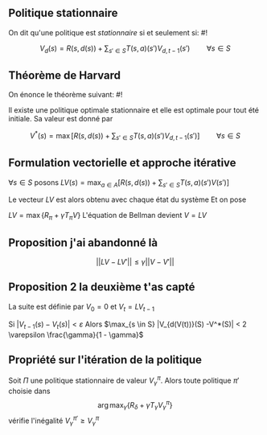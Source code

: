 
## Politique stationnaire
On dit qu'une politique est *stationnaire* si et seulement si: #!

$$V_{d}(s) = R(s, d(s)) + \sum_{s' \in S}T(s,a)(s')V_{d,t-1} (s') \quad \quad \forall s \in S$$

## Théorème de Harvard
On énonce le théorème suivant: #!

Il existe une politique optimale stationnaire et elle est optimale pour tout été initiale. Sa valeur est donné par

$$V^*(s) = \max \left[R(s, d(s)) + \sum_{s' \in S}T(s,a)(s')V_{d,t-1} (s')\right] \quad \quad \forall s \in S$$


## Formulation vectorielle et approche itérative

$\forall s \in S$ posons $LV(s) = \max_{a \in  A}\left[ R(s, d(s)) + \sum_{s' \in S}T(s,a)(s')V(s')  \right]$

Le vecteur $LV$ est alors obtenu avec chaque état du système Et on pose

$LV = \max \left\{ R_{\pi} + \gamma T_{\pi}V \right\}$
L'équation de Bellman devient $V = LV$


## Proposition j'ai abandonné là

$$
||LV - LV'|| \leq \gamma ||V -V'||
$$


## Proposition 2 la deuxième t'as capté
La suite est définie par $V_{0} = 0$ et $V_{t} = LV_{t-1}$

Si $|V_{t-1}(s) - V_{t}(s)| < \varepsilon$
Alors $\max_{s \in S} |V_{d(V(t))}(S) -V^*(S)| < 2 \varepsilon \frac{\gamma}{1 - \gamma}$


## Propriété sur l'itération de la politique
Soit $\Pi$ une politique stationnaire de valeur $V_{\gamma}^\pi$. Alors toute politique $\pi'$ choisie dans
$$
\arg \max_{\gamma} \{ R_{\delta} + \gamma T_{\gamma}V_{\gamma}^\pi \}
$$
vérifie l'inégalité $V_{\gamma}^{\pi'} \geq V_{\gamma}^\pi$